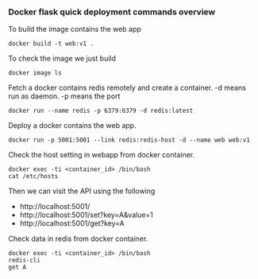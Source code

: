 ### Docker flask quick deployment commands overview

To build the image contains the web app
```
docker build -t web:v1 .
```

To check the image we just build
```
docker image ls
```

Fetch a docker contains redis remotely and create a container. -d means run as daemon. -p means the port
```
docker run --name redis -p 6379:6379 -d redis:latest
```

Deploy a docker contains the web app.
```
docker run -p 5001:5001 --link redis:redis-host -d --name web web:v1
```

Check the host setting in webapp from docker container.
```
docker exec -ti <container_id> /bin/bash
cat /etc/hosts
```

Then we can visit the API using the following
 - http://localhost:5001/
 - http://localhost:5001/set?key=A&value=1
 - http://localhost:5001/get?key=A

Check data in redis from docker container.
```
docker exec -ti <container_id> /bin/bash
redis-cli
get A
```
